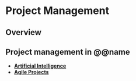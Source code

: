 # Project Management

## Overview

## Project management in @@name

* **[Artificial Intelligence](artificial-intelligence.md)**
* **[Agile Projects](agile-projects.md)**
